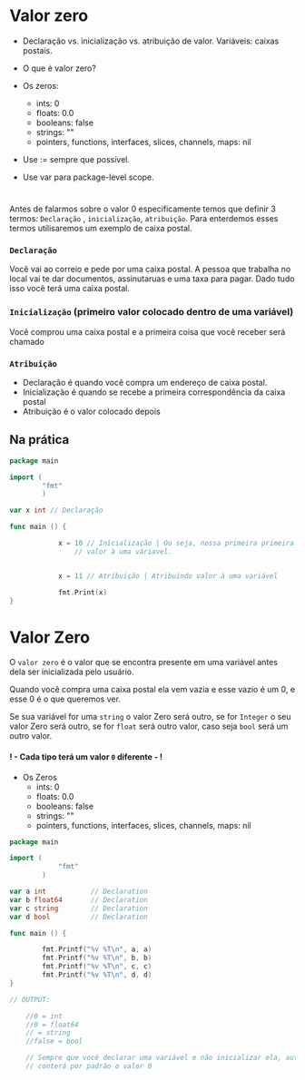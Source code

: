 #  Valor zero

- Declaração vs. inicialização vs. atribuição de valor. Variáveis: caixas postais.

- O que é valor zero?

- Os zeros:
	- ints: 0
	- floats: 0.0
	- booleans: false
	- strings: ""
	- pointers, functions, interfaces, slices, channels, maps: nil

- Use := sempre que possível.
- Use var para package-level scope.

#

Antes de falarmos sobre o valor 0 especificamente temos que definir 3 termos: `Declaração` , `inicialização`, `atribuição`. Para enterdemos esses termos utilisaremos um exemplo de caixa postal.

### `Declaração`
Você vai ao correio e pede por uma caixa postal. A pessoa que trabalha no local vai te dar documentos, assinutaruas e uma taxa para pagar. Dado tudo isso você terá uma caixa postal.

### `Inicialização` (primeiro valor colocado dentro de uma variável)
Você comprou uma caixa postal e a primeira coisa que você receber será chamado

### `Atribuição`

- Declaração é quando você compra um endereço de caixa postal.
- Inicialização é quando se recebe a primeira correspondência da caixa postal
- Atribuição é o valor colocado depois


## Na prática

```go
package main

import (
		"fmt"
		)

var x int // Declaração

func main () {

			x = 10 // Inicialização | Ou seja, nossa primeira primeira atribuição de 
				// valor à uma váriavel.


			x = 11 // Atribuição | Atribuindo valor à uma variável

			fmt.Print(x)
}
```


# Valor Zero

O `valor zero` é o valor que se encontra presente em uma variável antes dela ser inicializada pelo usuário.

Quando você compra uma caixa postal ela vem vazia e esse vazio é um 0, e esse 0 é o que queremos ver.

Se sua variável for uma `string` o valor Zero será outro, se for `Integer` o seu valor Zero será outro, se for `float` será outro valor, caso seja `bool` será um outro valor.

#### ! - Cada tipo terá um valor `0` diferente - !

- Os Zeros
	- ints: 0
	- floats: 0.0
	- booleans: false
	- strings: ""
	- pointers, functions, interfaces, slices, channels, maps: nil


```go
package main

import (
			"fmt"
		)

var a int			// Declaration
var b float64		// Declaration
var c string		// Declaration
var d bool			// Declaration

func main () {

		fmt.Printf("%v %T\n", a, a)
		fmt.Printf("%v %T\n", b, b)
		fmt.Printf("%v %T\n", c, c)
		fmt.Printf("%v %T\n", d, d)
}

// OUTPUT:

	//0 = int
	//0 = float64
	// = string
	//false = bool

	// Sempre que você declarar uma variável e não inicializar ela, automaticamente
	// conterá por padrão o valor 0
```